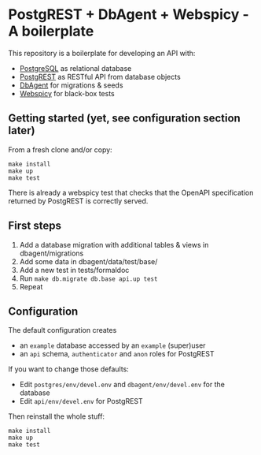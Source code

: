 # PostgREST + DbAgent + Webspicy - A boilerplate

This repository is a boilerplate for developing an API with:

- [PostgreSQL](https://postgresql.org) as relational database
- [PostgREST](https://postgrest.org/) as RESTful API from database objects
- [DbAgent](https://github.com/enspirit/dbagent) for migrations & seeds
- [Webspicy](https://github.com/enspirit/webspicy) for black-box tests

## Getting started (yet, see configuration section later)

From a fresh clone and/or copy:

```
make install
make up
make test
```

There is already a webspicy test that checks that the OpenAPI specification
returned by PostgREST is correctly served.

## First steps

1. Add a database migration with additional tables & views in dbagent/migrations
2. Add some data in dbagent/data/test/base/
3. Add a new test in tests/formaldoc
4. Run `make db.migrate db.base api.up test`
5. Repeat

## Configuration

The default configuration creates

- an `example` database accessed by an `example` (super)user
- an `api` schema, `authenticator` and `anon` roles for PostgREST

If you want to change those defaults:

- Edit `postgres/env/devel.env` and `dbagent/env/devel.env` for the database
- Edit `api/env/devel.env` for PostgREST

Then reinstall the whole stuff:

```
make install
make up
make test
```

